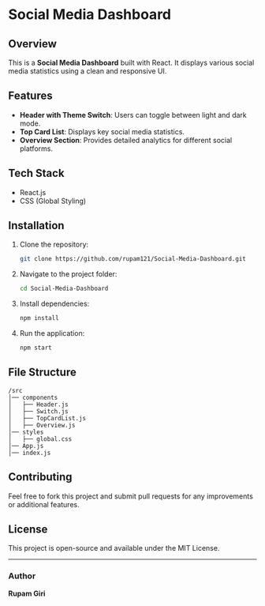 # Social Media Dashboard

## Overview
This is a **Social Media Dashboard** built with React. It displays various social media statistics using a clean and responsive UI.

## Features
- **Header with Theme Switch**: Users can toggle between light and dark mode.
- **Top Card List**: Displays key social media statistics.
- **Overview Section**: Provides detailed analytics for different social platforms.

## Tech Stack
- React.js
- CSS (Global Styling)

## Installation
1. Clone the repository:
   ```sh
   git clone https://github.com/rupam121/Social-Media-Dashboard.git
   ```
2. Navigate to the project folder:
   ```sh
   cd Social-Media-Dashboard
   ```
3. Install dependencies:
   ```sh
   npm install
   ```
4. Run the application:
   ```sh
   npm start
   ```

## File Structure
```
/src
│── components
│   ├── Header.js
│   ├── Switch.js
│   ├── TopCardList.js
│   ├── Overview.js
│── styles
│   ├── global.css
│── App.js
│── index.js
```

## Contributing
Feel free to fork this project and submit pull requests for any improvements or additional features.

## License
This project is open-source and available under the MIT License.

---
### Author
**Rupam Giri**

